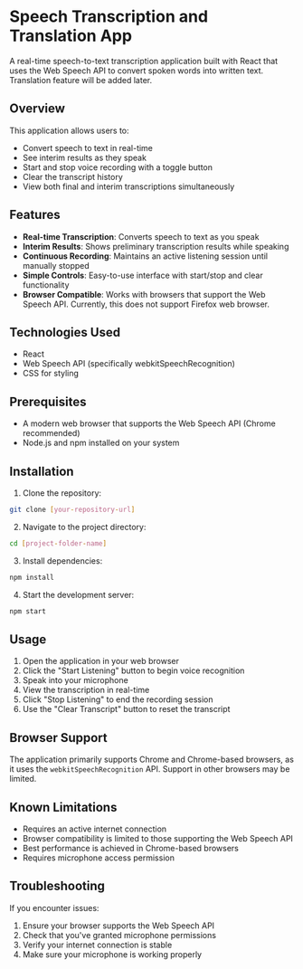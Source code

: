 # Speech Transcription and Translation App

A real-time speech-to-text transcription application built with React that uses the Web Speech API to convert spoken words into written text. Translation feature will be added later.

## Overview

This application allows users to:

- Convert speech to text in real-time
- See interim results as they speak
- Start and stop voice recording with a toggle button
- Clear the transcript history
- View both final and interim transcriptions simultaneously

## Features

- **Real-time Transcription**: Converts speech to text as you speak
- **Interim Results**: Shows preliminary transcription results while speaking
- **Continuous Recording**: Maintains an active listening session until manually stopped
- **Simple Controls**: Easy-to-use interface with start/stop and clear functionality
- **Browser Compatible**: Works with browsers that support the Web Speech API. Currently, this does not support Firefox web browser.

## Technologies Used

- React
- Web Speech API (specifically webkitSpeechRecognition)
- CSS for styling

## Prerequisites

- A modern web browser that supports the Web Speech API (Chrome recommended)
- Node.js and npm installed on your system

## Installation

1. Clone the repository:

```bash
git clone [your-repository-url]
```

2. Navigate to the project directory:

```bash
cd [project-folder-name]
```

3. Install dependencies:

```bash
npm install
```

4. Start the development server:

```bash
npm start
```

## Usage

1. Open the application in your web browser
2. Click the "Start Listening" button to begin voice recognition
3. Speak into your microphone
4. View the transcription in real-time
5. Click "Stop Listening" to end the recording session
6. Use the "Clear Transcript" button to reset the transcript

## Browser Support

The application primarily supports Chrome and Chrome-based browsers, as it uses the `webkitSpeechRecognition` API. Support in other browsers may be limited.

## Known Limitations

- Requires an active internet connection
- Browser compatibility is limited to those supporting the Web Speech API
- Best performance is achieved in Chrome-based browsers
- Requires microphone access permission

## Troubleshooting

If you encounter issues:

1. Ensure your browser supports the Web Speech API
2. Check that you've granted microphone permissions
3. Verify your internet connection is stable
4. Make sure your microphone is working properly
